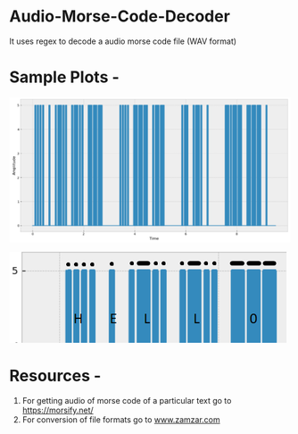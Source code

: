 # Audio-Morse-Code-Decoder
It uses regex to decode a audio morse code file (WAV format)

# Sample Plots - 
![](plot1.png)

![](plot2.png)

# Resources - 

1. For getting audio of morse code of a particular text go to https://morsify.net/
2. For conversion of file formats go to www.zamzar.com


